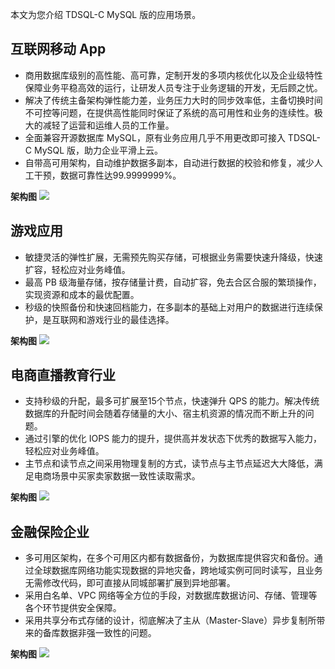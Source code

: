 本文为您介绍 TDSQL-C MySQL 版的应用场景。

## 互联网移动 App
- 商用数据库级别的高性能、高可靠，定制开发的多项内核优化以及企业级特性保障业务平稳高效的运行，让研发人员专注于业务逻辑的开发，无后顾之忧。
- 解决了传统主备架构弹性能力差，业务压力大时的同步效率低，主备切换时间不可控等问题，在提供高性能同时保证了系统的高可用性和业务的连续性。极大的减轻了运营和运维人员的工作量。
- 全面兼容开源数据库 MySQL，原有业务应用几乎不用更改即可接入 TDSQL-C MySQL 版，助力企业平滑上云。
- 自带高可用架构，自动维护数据多副本，自动进行数据的校验和修复，减少人工干预，数据可靠性达99.9999999%。

**架构图**
![](https://qcloudimg.tencent-cloud.cn/raw/d6c8869ba9eb5a508f21488e5b48ba83.png)

## 游戏应用
- 敏捷灵活的弹性扩展，无需预先购买存储，可根据业务需要快速升降级，快速扩容，轻松应对业务峰值。
- 最高 PB 级海量存储，按存储量计费，自动扩容，免去合区合服的繁琐操作，实现资源和成本的最优配置。
- 秒级的快照备份和快速回档能力，在多副本的基础上对用户的数据进行连续保护，是互联网和游戏行业的最佳选择。

**架构图**
![](https://qcloudimg.tencent-cloud.cn/raw/f756a3b9c682d4871c43fcd26a2f83ab.png)

## 电商直播教育行业
- 支持秒级的升配，最多可扩展至15个节点，快速弹升 QPS 的能力。解决传统数据库的升配时间会随着存储量的大小、宿主机资源的情况而不断上升的问题。
- 通过引擎的优化 IOPS 能力的提升，提供高并发状态下优秀的数据写入能力，轻松应对业务峰值。
- 主节点和读节点之间采用物理复制的方式，读节点与主节点延迟大大降低，满足电商场景中买家卖家数据一致性读取需求。

**架构图**
![](https://qcloudimg.tencent-cloud.cn/raw/dffb4cc15a67b8c4e27fb915d709e8ae.png)

## 金融保险企业
- 多可用区架构，在多个可用区内都有数据备份，为数据库提供容灾和备份。通过全球数据库网络功能实现数据的异地灾备，跨地域实例可同时读写，且业务无需修改代码，即可直接从同城部署扩展到异地部署。
- 采用白名单、VPC 网络等全方位的手段，对数据库数据访问、存储、管理等各个环节提供安全保障。
- 采用共享分布式存储的设计，彻底解决了主从（Master-Slave）异步复制所带来的备库数据非强一致性的问题。

**架构图**
![](https://qcloudimg.tencent-cloud.cn/raw/d2f7ed0587bb5ae59793e51176a8c735.png)
